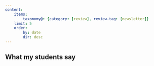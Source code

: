 ```yaml
---
content:
    items:
        taxonomy@: {category: [review], review-tag: [newsletter]}
    limit: 5
    order:
        by: date
        dir: desc
---
```



## What my students say
